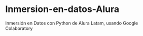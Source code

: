 # Inmersion-en-datos-Alura
Inmersión en Datos con Python de Alura Latam, usando Google Colaboratory
